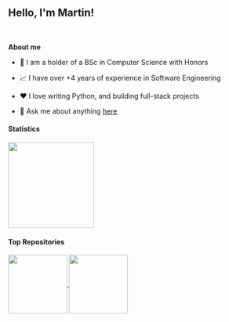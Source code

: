 ## Hello, I'm Martin!

<br />

**About me**

- 🚀 I am a holder of a BSc in Computer Science with Honors

- 📈 I have over +4 years of experience in Software Engineering

- ❤️ I love writing Python, and building full-stack projects

- 💬 Ask me about anything [here](mailto:martinkondor@gmail.com)

<!--
<p align="left">
  </br>
  <code><img height="20" alt="python" src="https://raw.githubusercontent.com/github/explore/80688e429a7d4ef2fca1e82350fe8e3517d3494d/topics/python/python.png"></code>
  <code><img height="20" alt="javascript" src="https://raw.githubusercontent.com/github/explore/80688e429a7d4ef2fca1e82350fe8e3517d3494d/topics/javascript/javascript.png"></code>
  <code><img height="20" alt="nodejs" src="https://raw.githubusercontent.com/github/explore/80688e429a7d4ef2fca1e82350fe8e3517d3494d/topics/nodejs/nodejs.png"></code>   
  <code><img height="20" alt="react" src="https://raw.githubusercontent.com/github/explore/80688e429a7d4ef2fca1e82350fe8e3517d3494d/topics/react/react.png"></code>
  <code><img height="20" alt="graphql" src="https://raw.githubusercontent.com/github/explore/5c058a388828bb5fde0bcafd4bc867b5bb3f26f3/topics/graphql/graphql.png"></code> 
  </br></br>
  <a href="https://www.buymeacoffee.com/mrt" target="_blank">
    <img src="https://cdn.buymeacoffee.com/buttons/v2/default-red.png" alt="Buy Me A Coffee" width="150" >
  </a>
</p>
-->

#### Statistics

<!--
<a href="#">
  <img src="https://github-readme-stats.vercel.app/api?username=MartinKondor&show_icons=true&include_all_commits=true&theme=tokyonight&hide_border=true" alt="MartinKondor's github stats" height=175 />
</a>
-->
<a href="#">
  <img src="https://github-readme-stats.vercel.app/api/top-langs/?username=MartinKondor&layout=compact&theme=tokyonight&hide_border=true&hide=jupyter%20notebook,html,css,tex,twig,cmake,makefile" height=175 />
</a>

#### Top Repositories

<a href="https://github.com/MartinKondor/MovieRecommender">
  <img align="center" src="https://github-readme-stats.vercel.app/api/pin/?username=MartinKondor&repo=MovieRecommender&theme=tokyonight" height=120 />
</a>
<a href="https://github.com/MartinKondor/TinyChat">
  <img align="center" src="https://github-readme-stats.vercel.app/api/pin/?username=MartinKondor&repo=TinyChat&theme=tokyonight" height=120 />
</a>
